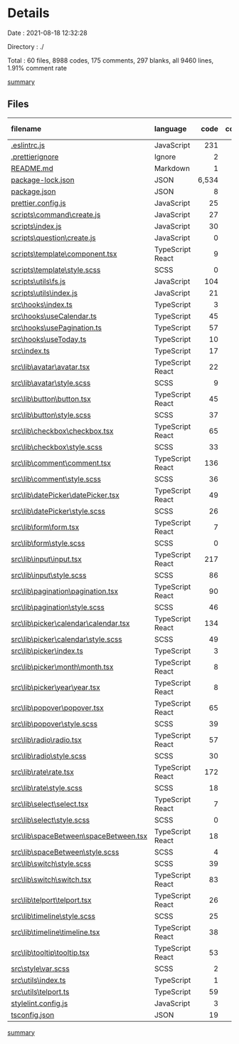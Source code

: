 # Details

Date : 2021-08-18 12:32:28

Directory : ./

Total : 60 files,  8988 codes, 175 comments, 297 blanks, all 9460 lines, 1.91% comment rate

[summary](results.md)

## Files
| filename | language | code | comment | blank | total | comment rate |
| :--- | :--- | ---: | ---: | ---: | ---: | ---: |
| [.eslintrc.js](../.eslintrc.js) | JavaScript | 231 | 0 | 1 | 232 | 0.00% |
| [.prettierignore](../.prettierignore) | Ignore | 2 | 0 | 1 | 3 | 0.00% |
| [README.md](../README.md) | Markdown | 1 | 0 | 0 | 1 | 0.00% |
| [package-lock.json](../package-lock.json) | JSON | 6,534 | 0 | 1 | 6,535 | 0.00% |
| [package.json](../package.json) | JSON | 8 | 49 | 0 | 57 | 85.96% |
| [prettier.config.js](../prettier.config.js) | JavaScript | 25 | 0 | 0 | 25 | 0.00% |
| [scripts\command\create.js](../scripts\command\create.js) | JavaScript | 27 | 0 | 4 | 31 | 0.00% |
| [scripts\index.js](../scripts\index.js) | JavaScript | 30 | 8 | 11 | 49 | 21.05% |
| [scripts\question\create.js](../scripts\question\create.js) | JavaScript | 0 | 18 | 1 | 19 | 100.00% |
| [scripts\template\component.tsx](../scripts\template\component.tsx) | TypeScript React | 9 | 0 | 4 | 13 | 0.00% |
| [scripts\template\style.scss](../scripts\template\style.scss) | SCSS | 0 | 0 | 1 | 1 | 0.00% |
| [scripts\utils\fs.js](../scripts\utils\fs.js) | JavaScript | 104 | 13 | 13 | 130 | 11.11% |
| [scripts\utils\index.js](../scripts\utils\index.js) | JavaScript | 21 | 0 | 6 | 27 | 0.00% |
| [src\hooks\index.ts](../src\hooks\index.ts) | TypeScript | 3 | 0 | 1 | 4 | 0.00% |
| [src\hooks\useCalendar.ts](../src\hooks\useCalendar.ts) | TypeScript | 45 | 0 | 7 | 52 | 0.00% |
| [src\hooks\usePagination.ts](../src\hooks\usePagination.ts) | TypeScript | 57 | 0 | 11 | 68 | 0.00% |
| [src\hooks\useToday.ts](../src\hooks\useToday.ts) | TypeScript | 10 | 0 | 3 | 13 | 0.00% |
| [src\index.ts](../src\index.ts) | TypeScript | 17 | 0 | 4 | 21 | 0.00% |
| [src\lib\avatar\avatar.tsx](../src\lib\avatar\avatar.tsx) | TypeScript React | 22 | 0 | 4 | 26 | 0.00% |
| [src\lib\avatar\style.scss](../src\lib\avatar\style.scss) | SCSS | 9 | 0 | 0 | 9 | 0.00% |
| [src\lib\button\button.tsx](../src\lib\button\button.tsx) | TypeScript React | 45 | 0 | 5 | 50 | 0.00% |
| [src\lib\button\style.scss](../src\lib\button\style.scss) | SCSS | 37 | 0 | 5 | 42 | 0.00% |
| [src\lib\checkbox\checkbox.tsx](../src\lib\checkbox\checkbox.tsx) | TypeScript React | 65 | 0 | 12 | 77 | 0.00% |
| [src\lib\checkbox\style.scss](../src\lib\checkbox\style.scss) | SCSS | 33 | 2 | 2 | 37 | 5.71% |
| [src\lib\comment\comment.tsx](../src\lib\comment\comment.tsx) | TypeScript React | 136 | 0 | 9 | 145 | 0.00% |
| [src\lib\comment\style.scss](../src\lib\comment\style.scss) | SCSS | 36 | 1 | 2 | 39 | 2.70% |
| [src\lib\datePicker\datePicker.tsx](../src\lib\datePicker\datePicker.tsx) | TypeScript React | 49 | 0 | 8 | 57 | 0.00% |
| [src\lib\datePicker\style.scss](../src\lib\datePicker\style.scss) | SCSS | 26 | 2 | 1 | 29 | 7.14% |
| [src\lib\form\form.tsx](../src\lib\form\form.tsx) | TypeScript React | 7 | 0 | 3 | 10 | 0.00% |
| [src\lib\form\style.scss](../src\lib\form\style.scss) | SCSS | 0 | 0 | 1 | 1 | 0.00% |
| [src\lib\input\input.tsx](../src\lib\input\input.tsx) | TypeScript React | 217 | 10 | 12 | 239 | 4.41% |
| [src\lib\input\style.scss](../src\lib\input\style.scss) | SCSS | 86 | 3 | 7 | 96 | 3.37% |
| [src\lib\pagination\pagination.tsx](../src\lib\pagination\pagination.tsx) | TypeScript React | 90 | 2 | 10 | 102 | 2.17% |
| [src\lib\pagination\style.scss](../src\lib\pagination\style.scss) | SCSS | 46 | 22 | 6 | 74 | 32.35% |
| [src\lib\picker\calendar\calendar.tsx](../src\lib\picker\calendar\calendar.tsx) | TypeScript React | 134 | 0 | 19 | 153 | 0.00% |
| [src\lib\picker\calendar\style.scss](../src\lib\picker\calendar\style.scss) | SCSS | 49 | 1 | 5 | 55 | 2.00% |
| [src\lib\picker\index.ts](../src\lib\picker\index.ts) | TypeScript | 3 | 0 | 1 | 4 | 0.00% |
| [src\lib\picker\month\month.tsx](../src\lib\picker\month\month.tsx) | TypeScript React | 8 | 0 | 3 | 11 | 0.00% |
| [src\lib\picker\year\year.tsx](../src\lib\picker\year\year.tsx) | TypeScript React | 8 | 0 | 3 | 11 | 0.00% |
| [src\lib\popover\popover.tsx](../src\lib\popover\popover.tsx) | TypeScript React | 65 | 11 | 6 | 82 | 14.47% |
| [src\lib\popover\style.scss](../src\lib\popover\style.scss) | SCSS | 39 | 0 | 10 | 49 | 0.00% |
| [src\lib\radio\radio.tsx](../src\lib\radio\radio.tsx) | TypeScript React | 57 | 0 | 6 | 63 | 0.00% |
| [src\lib\radio\style.scss](../src\lib\radio\style.scss) | SCSS | 30 | 0 | 3 | 33 | 0.00% |
| [src\lib\rate\rate.tsx](../src\lib\rate\rate.tsx) | TypeScript React | 172 | 4 | 21 | 197 | 2.27% |
| [src\lib\rate\style.scss](../src\lib\rate\style.scss) | SCSS | 18 | 0 | 0 | 18 | 0.00% |
| [src\lib\select\select.tsx](../src\lib\select\select.tsx) | TypeScript React | 7 | 0 | 3 | 10 | 0.00% |
| [src\lib\select\style.scss](../src\lib\select\style.scss) | SCSS | 0 | 0 | 1 | 1 | 0.00% |
| [src\lib\spaceBetween\spaceBetween.tsx](../src\lib\spaceBetween\spaceBetween.tsx) | TypeScript React | 18 | 0 | 4 | 22 | 0.00% |
| [src\lib\spaceBetween\style.scss](../src\lib\spaceBetween\style.scss) | SCSS | 4 | 0 | 0 | 4 | 0.00% |
| [src\lib\switch\style.scss](../src\lib\switch\style.scss) | SCSS | 39 | 0 | 3 | 42 | 0.00% |
| [src\lib\switch\switch.tsx](../src\lib\switch\switch.tsx) | TypeScript React | 83 | 0 | 8 | 91 | 0.00% |
| [src\lib\telport\telport.tsx](../src\lib\telport\telport.tsx) | TypeScript React | 26 | 9 | 5 | 40 | 25.71% |
| [src\lib\timeline\style.scss](../src\lib\timeline\style.scss) | SCSS | 25 | 0 | 0 | 25 | 0.00% |
| [src\lib\timeline\timeline.tsx](../src\lib\timeline\timeline.tsx) | TypeScript React | 38 | 0 | 7 | 45 | 0.00% |
| [src\lib\tooltip\tooltip.tsx](../src\lib\tooltip\tooltip.tsx) | TypeScript React | 53 | 0 | 6 | 59 | 0.00% |
| [src\style\var.scss](../src\style\var.scss) | SCSS | 2 | 0 | 0 | 2 | 0.00% |
| [src\utils\index.ts](../src\utils\index.ts) | TypeScript | 1 | 0 | 1 | 2 | 0.00% |
| [src\utils\telport.ts](../src\utils\telport.ts) | TypeScript | 59 | 14 | 26 | 99 | 19.18% |
| [stylelint.config.js](../stylelint.config.js) | JavaScript | 3 | 0 | 0 | 3 | 0.00% |
| [tsconfig.json](../tsconfig.json) | JSON | 19 | 6 | 0 | 25 | 24.00% |

[summary](results.md)